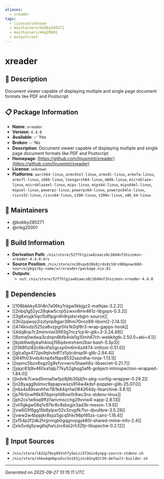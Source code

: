```yaml
---
aliases:
  - xreader
tags:
  - license/unknown
  - maintainers/bobby285271
  - maintainers/mkg20001
  - outputs/out
---
```


# xreader

## 📝 Description

Document viewer capable of displaying multiple and single page
document formats like PDF and Postscript

## 📋 Package Information

- **Name**: `xreader`
- **Version**: `4.4.0`
- **Available**: ✅ Yes
- **Broken**: ✅ No
- **Description**: Document viewer capable of displaying multiple and single page
document formats like PDF and Postscript
- **Homepage**: [https://github.com/linuxmint/xreader](https://github.com/linuxmint/xreader)
- **License**: `unknown`
- **Platforms**: `aarch64-linux`, `armv5tel-linux`, `armv6l-linux`, `armv7a-linux`, `armv7l-linux`, `i686-linux`, `loongarch64-linux`, `m68k-linux`, `microblaze-linux`, `microblazeel-linux`, `mips-linux`, `mips64-linux`, `mips64el-linux`, `mipsel-linux`, `powerpc-linux`, `powerpc64-linux`, `powerpc64le-linux`, `riscv32-linux`, `riscv64-linux`, `s390-linux`, `s390x-linux`, `x86_64-linux`
## 👥 Maintainers

- @bobby285271
- @mkg20001


## 🔧 Build Information

- **Derivation Path**: `/nix/store/52ffhlgisw8zaacs0c16d4nf1hszzmsn-xreader-4.4.0.drv`
- **Source Position**: `/nix/store/ns30sqxb36k8jrds8z18rv96bpnwc60d-source/pkgs/by-name/xr/xreader/package.nix:81`
- **Outputs**:
  - `out`:  `/nix/store/52ffhlgisw8zaacs0c16d4nf1hszzmsn-xreader-4.4.0`

## 🔗 Dependencies

- [[108bbkky63h8n7a06ky1rijgw5kkjgz2-mathjax-3.2.2]]
- [[2nbq1g52yc28qkw5crpi5zwxv8mv461z-libgxps-0.3.2]]
- [[3g6xnyjk1iqcl5dflpgn4h9rpdxrxbgm-source]]
- [[3h2pqwsp2izzlynp9gjar39hm70nnz89-libxml2-2.14.5]]
- [[474kivdzi525za8vzpgr0ils1k0qf8r3-wrap-gapps-hook]]
- [[4dq8np7c2mimniwl3if93g7ncz1cjr4r-gtk+3-3.24.49]]
- [[9zmq0wdwa3cdnpn8bfb4xb0g10mh67ch-webkitgtk-2.50.0+abi=4.1]]
- [[bjsb6wdjykafnkixq156qdvmxhsm2bai-bash-5.3p3]]
- [[f368fizl82c6krd1a5gcxp0m6m4zd474-intltool-0.51.0]]
- [[glca1gx472ps9qlivbdf7z5jdcdnsp9l-glib-2.84.4]]
- [[i64fh03ivds4cnp6sfbpx8532sazidha-ninja-1.13.1]]
- [[ispmc5bzv6vgz0g9sfvvvwriv5hawh6z-libsecret-0.21.7]]
- [[jqqc83j9v460xa1qlp77ky52gbqg5af8-gobject-introspection-wrapped-1.84.0]]
- [[lvdvlk7cwad5mna0wfpz8jllb30jdj1n-pkg-config-wrapper-0.29.2]]
- [[n28yagg9slmvc9apapvwszs914w4kdsf-poppler-glib-25.07.0]]
- [[nbs4s89xwvhfw78i1k44qn1w084264dy-libarchive-3.8.1]]
- [[p76r0cwlf6k97ibprrpfd8xw0r8wc3nx-stdenv-linux]]
- [[ph2cx1w6sq9ffzl1anvmscchg29vviw4-xapp-2.8.13]]
- [[vil1lgkgw08q1v97kr8c8sbsgix3ad3k-meson-1.9.0]]
- [[vw603f6gg15b6ylpsr02v3zvgifk7lvr-djvulibre-3.5.29]]
- [[vww2w4bppjkr8spz5gcq5hkr98pf85zs-cairo-1.18.4]]
- [[xf54p2f2dk2hrjjnmgb0gqgnvpgyk60l-shared-mime-info-2.4]]
- [[xls5vdg5ywg6sjfwlczrc6sk2rh32fjr-libspectre-0.2.12]]

## 📁 Input Sources

- `/nix/store/l622p70vy8k5sh7y5wizi5f2mic6ynpg-source-stdenv.sh`
- `/nix/store/shkw4qm9qcw5sc5n1k5jznc83ny02r39-default-builder.sh`

---
*Generated on 2025-09-27 13:15:11 UTC*
